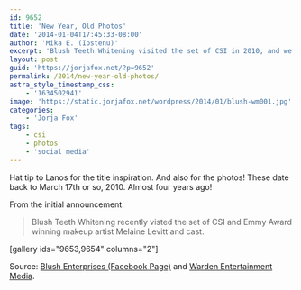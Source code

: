 ```yaml
---
id: 9652
title: 'New Year, Old Photos'
date: '2014-01-04T17:45:33-08:00'
author: 'Mika E. (Ipstenu)'
excerpt: 'Blush Teeth Whitening visited the set of CSI in 2010, and we have smiling photos!'
layout: post
guid: 'https://jorjafox.net/?p=9652'
permalink: /2014/new-year-old-photos/
astra_style_timestamp_css:
    - '1634502941'
image: 'https://static.jorjafox.net/wordpress/2014/01/blush-wm001.jpg'
categories:
    - 'Jorja Fox'
tags:
    - csi
    - photos
    - 'social media'
---
```


Hat tip to Lanos for the title inspiration. And also for the photos! These date back to March 17th or so, 2010. Almost four years ago!

From the initial announcement:
<blockquote>Blush Teeth Whitening recently visted the set of CSI and Emmy Award winning makeup artist Melaine Levitt and cast.</blockquote>
[gallery ids="9653,9654" columns="2"]

Source: <a href="https://www.facebook.com/media/set/?set=a.377877152282.163610.377790987282&amp;type=1">Blush Enterprises (Facebook Page)</a> and <a href="http://www.wardenentertainmentmedia.com">Warden Entertainment Media</a>.